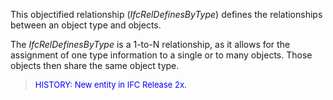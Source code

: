 This objectified relationship (_IfcRelDefinesByType_) defines the relationships between an object type and objects.

The _IfcRelDefinesByType_ is a 1-to-N relationship, as it allows for the assignment of one type information to a single or to many objects. Those objects then share the same object type.

> <font color="#0000FF" size="-1">HISTORY: New entity in IFC
		Release 2x.</font>